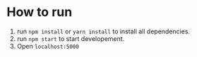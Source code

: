 # How to run 

1. run `npm install` or `yarn install` to install all dependencies.
2. run `npm start` to start developement.
3. Open `localhost:5000`